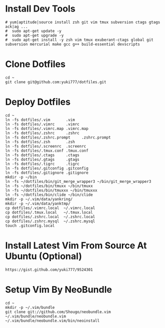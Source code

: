 # Install Dev Tools
    # yum|aptitude|source install zsh git vim tmux subversion ctags gtags ack|ag ...
    #  sudo apt-get update -y
    #  sudo apt-get upgrade -y
    #  sudo apt-get install -y zsh vim tmux exuberant-ctags global git subversion mercurial make gcc g++ build-essential devscripts

# Clone Dotfiles
    cd ~
    git clone git@github.com:yuki777/dotfiles.git

# Deploy Dotfiles
    cd ~
    ln -fs dotfiles/.vim       .vim
    ln -fs dotfiles/.vimrc     .vimrc
    ln -fs dotfiles/.vimrc.map .vimrc.map
    ln -fs dotfiles/.zshrc     .zshrc
    ln -fs dotfiles/.zshrc.prompt     .zshrc.prompt
    ln -fs dotfiles/.zsh       .zsh
    ln -fs dotfiles/.screenrc  .screenrc
    ln -fs dotfiles/.tmux.conf .tmux.conf
    ln -fs dotfiles/.ctags     .ctags
    ln -fs dotfiles/.gtags     .gtags
    ln -fs dotfiles/.tigrc     .tigrc
    ln -fs dotfiles/.gitconfig .gitconfig
    ln -fs dotfiles/.gitignore .gitignore
    mkdir -p ~/bin
    ln -fs ~/dotfiles/bin/git_merge_wrapper3 ~/bin/git_merge_wrapper3
    ln -fs ~/dotfiles/bin/tmuxx ~/bin/tmuxx
    ln -fs ~/dotfiles/bin/tmuxxx ~/bin/tmuxxx
    ln -fs ~/dotfiles/bin/clide ~/bin/clide
    mkdir -p ~/.vim/data/yankring/
    mkdir -p ~/.vim/data/yanktmp/
    cp dotfiles/.vimrc.local  ~/.vimrc.local
    cp dotfiles/.tmux.local   ~/.tmux.local
    cp dotfiles/.zshrc.local  ~/.zshrc.local
    cp dotfiles/.zshrc.mysql  ~/.zshrc.mysql
    touch .gitconfig.local

# Install Latest Vim From Source At Ubuntu (Optional)
    https://gist.github.com/yuki777/9524301

# Setup Vim By NeoBundle
    cd ~
    mkdir -p ~/.vim/bundle
    git clone git://github.com/Shougo/neobundle.vim ~/.vim/bundle/neobundle.vim
    ~/.vim/bundle/neobundle.vim/bin/neoinstall



